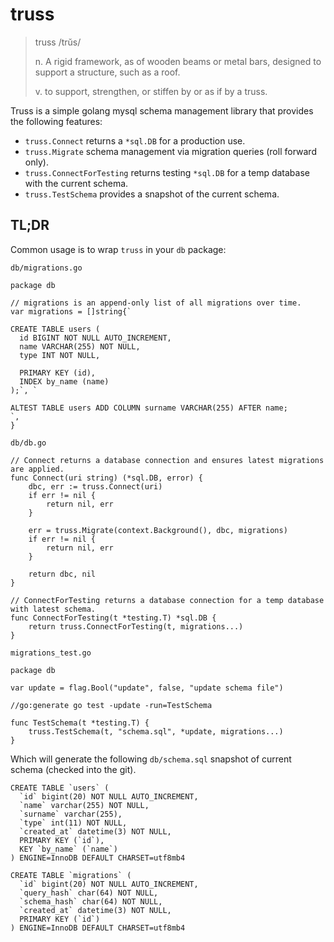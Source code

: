 # truss

> truss /trŭs/
>
>  n. A rigid framework, as of wooden beams or metal bars, designed to support a structure, such as a roof.
>  
>  v. to support, strengthen, or stiffen by or as if by a truss.

Truss is a simple golang mysql schema management library that provides the following features:
- `truss.Connect` returns a `*sql.DB` for a production use.
- `truss.Migrate` schema management via migration queries (roll forward only). 
- `truss.ConnectForTesting` returns testing `*sql.DB` for a temp database with the current schema.
- `truss.TestSchema` provides a snapshot of the current schema.

## TL;DR

Common usage is to wrap `truss` in your `db` package:

`db/migrations.go`
```
package db

// migrations is an append-only list of all migrations over time.
var migrations = []string{`

CREATE TABLE users (
  id BIGINT NOT NULL AUTO_INCREMENT,
  name VARCHAR(255) NOT NULL,
  type INT NOT NULL,

  PRIMARY KEY (id),
  INDEX by_name (name)
);`, `

ALTEST TABLE users ADD COLUMN surname VARCHAR(255) AFTER name;
`,
}
```

`db/db.go`
```
// Connect returns a database connection and ensures latest migrations are applied.
func Connect(uri string) (*sql.DB, error) {
	dbc, err := truss.Connect(uri)
	if err != nil {
		return nil, err
	}

	err = truss.Migrate(context.Background(), dbc, migrations)
	if err != nil {
		return nil, err
	}

	return dbc, nil
}

// ConnectForTesting returns a database connection for a temp database with latest schema. 
func ConnectForTesting(t *testing.T) *sql.DB {
	return truss.ConnectForTesting(t, migrations...)
}
```
`migrations_test.go`
```
package db

var update = flag.Bool("update", false, "update schema file")

//go:generate go test -update -run=TestSchema

func TestSchema(t *testing.T) {
	truss.TestSchema(t, "schema.sql", *update, migrations...)
}
```
Which will generate the following `db/schema.sql` snapshot of current schema (checked into the git).
```
CREATE TABLE `users` (
  `id` bigint(20) NOT NULL AUTO_INCREMENT,
  `name` varchar(255) NOT NULL,
  `surname` varchar(255),
  `type` int(11) NOT NULL,
  `created_at` datetime(3) NOT NULL,
  PRIMARY KEY (`id`),
  KEY `by_name` (`name`)
) ENGINE=InnoDB DEFAULT CHARSET=utf8mb4

CREATE TABLE `migrations` (
  `id` bigint(20) NOT NULL AUTO_INCREMENT,
  `query_hash` char(64) NOT NULL,
  `schema_hash` char(64) NOT NULL,
  `created_at` datetime(3) NOT NULL,
  PRIMARY KEY (`id`)
) ENGINE=InnoDB DEFAULT CHARSET=utf8mb4
```
